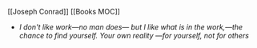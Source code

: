 [[Joseph Conrad]]
[[Books MOC]]
-  *I don't like work—no man does— but I like what is in the work,—the chance to find yourself. Your own reality —for yourself, not for others*